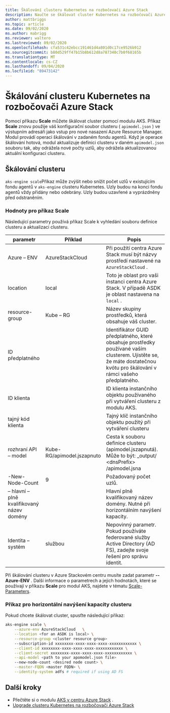 ```yaml
---
title: Škálování clusteru Kubernetes na rozbočovači Azure Stack
description: Naučte se škálovat cluster Kubernetes na rozbočovači Azure Stack.
author: mattbriggs
ms.topic: article
ms.date: 09/02/2020
ms.author: mabrigg
ms.reviewer: waltero
ms.lastreviewed: 09/02/2020
ms.openlocfilehash: cfa531c42ebcc191461d4a801d0c17ce9526b912
ms.sourcegitcommit: b80d529ff47b15b8b612d8a787340c7b0f68165b
ms.translationtype: MT
ms.contentlocale: cs-CZ
ms.lasthandoff: 09/04/2020
ms.locfileid: "89473142"
---
```

# <a name="scale-a-kubernetes-cluster-on-azure-stack-hub"></a>Škálování clusteru Kubernetes na rozbočovači Azure Stack

Pomocí příkazu **Scale** můžete škálovat cluster pomocí modulu AKS. Příkaz **Scale** znovu použije váš konfigurační soubor clusteru ( `apimodel.json` ) ve výstupním adresáři jako vstup pro nové nasazení Azure Resource Manager. Modul provádí operaci škálování v zadaném fondu agentů. Když je operace škálování hotová, modul aktualizuje definici clusteru v daném `apimodel.json` souboru tak, aby odrážela nové počty uzlů, aby odrážela aktualizovanou aktuální konfiguraci clusteru.

## <a name="scale-a-cluster"></a>Škálování clusteru

`aks-engine scale`Příkaz může zvýšit nebo snížit počet uzlů v existujícím fondu agentů v `aks-engine` clusteru Kubernetes. Uzly budou na konci fondu agentů vždy přidány nebo odebrány. Uzly budou uzavřené a vyprázdněny před odstraněním.

### <a name="values-for-the-scale-command"></a>Hodnoty pro příkaz Scale

Následující parametry používá příkaz Scale k vyhledání souboru definice clusteru a aktualizaci clusteru.

| parametr | Příklad | Popis |
| --- | --- | --- | 
| Azure – ENV | AzureStackCloud | Při použití centra Azure Stack musí být názvy prostředí nastavené na `AzureStackCloud` . | 
| location | local | Toto je oblast pro vaši instanci centra Azure Stack. V případě ASDK je oblast nastavena na `local` .  | 
| resource-group | Kube – RG | Název skupiny prostředků, která obsahuje váš cluster. | 
| ID předplatného |  | Identifikátor GUID předplatného, které obsahuje prostředky používané vaším clusterem. Ujistěte se, že máte dostatečnou kvótu pro škálování v rámci vašeho předplatného. | 
| ID klienta |  | ID klienta instančního objektu používaného při vytváření clusteru z modulu AKS. | 
| tajný kód klienta |  | Tajný klíč instančního objektu použitý při vytváření clusteru | 
| rozhraní API – model | Kube-RG/apimodel.jszapnuto | Cesta k souboru definice clusteru (apimodel.jszapnutá). Může to být: _output/ \<dnsPrefix> /apimodel.jsna | 
| -New-Node-Count | 9 | Požadovaný počet uzlů. | 
| – hlavní – plně kvalifikovaný název domény |  | Hlavní plně kvalifikovaný název domény. Nutné při horizontálním navýšení kapacity. |
| Identita – systém | službou | Nepovinný parametr. Pokud používáte federované služby Active Directory (AD FS), zadejte svoje řešení pro správu identit. |

Při škálování clusteru v Azure Stackovém centru musíte zadat parametr **--Azure-ENV** . Další informace o parametrech a jejich hodnotách, které se používají v příkazu **Scale** pro modul AKS, najdete v tématu [Scale-Parameters](https://github.com/Azure/aks-engine/blob/master/docs/topics/scale.md#parameters).

### <a name="command-to-scale-your-cluster"></a>Příkaz pro horizontální navýšení kapacity clusteru

Pokud chcete škálovat cluster, spusťte následující příkaz:

```bash
aks-engine scale \
    --azure-env AzureStackCloud   \
    --location <for an ASDK is local> \
    --resource-group <cluster resource group>
    --subscription-id xxxxxxxx-xxxx-xxxx-xxxx-xxxxxxxxxxxx \
    --client-id xxxxxxxx-xxxx-xxxx-xxxx-xxxxxxxxxxxx \
    --client-secret xxxxxxxx-xxxx-xxxx-xxxx-xxxxxxxxxxxx \
    --api-model <path to your apomodel.json file>
    --new-node-count <desired node count> \
    --master-FQDN <master FQDN> \
    --identity-system adfs # required if using AD FS
```

## <a name="next-steps"></a>Další kroky

- Přečtěte si o modulu [AKS v centru Azure Stack](azure-stack-kubernetes-aks-engine-overview.md) .
- [Upgrade clusteru Kubernetes na rozbočovači Azure Stack](azure-stack-kubernetes-aks-engine-upgrade.md)